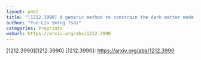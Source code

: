 ```yaml
---
layout: post
title: "[1212.3990] A generic method to constrain the dark matter model parameters from Fermi observations of dwarf spheroids"
author: "Yue-Lin Sming Tsai"
categories: Preprints
weburl: https://arxiv.org/abs/1212.3990
---
```


[1212.3990][1212.3990]
[1212.3990]: https://arxiv.org/abs/1212.3990
